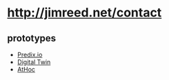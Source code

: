 # http://jimreed.net/contact
## prototypes
* [Predix.io](https://jimreedia.github.io/prototypes-pages/predix-io-2015/)
* [Digital Twin](https://jimreedia.github.io/prototypes-pages/digital-twin-prototype-2017/)
* [AtHoc](https://jimreedia.github.io/prototypes-pages/athoc-early-dashboard-concept-2013/)